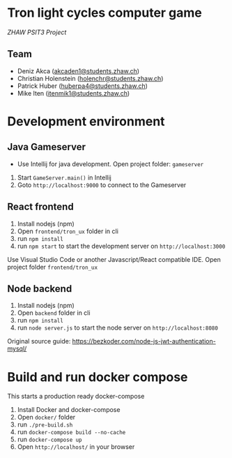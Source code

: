 # Tron light cycles computer game

*ZHAW PSIT3 Project*

## Team
* Deniz Akca (akcaden1@students.zhaw.ch)
* Christian Holenstein (holenchr@students.zhaw.ch)
* Patrick Huber (huberpa4@students.zhaw.ch)
* Mike Iten (itenmik1@students.zhaw.ch)

# Development environment

## Java Gameserver

* Use Intellij for java development. Open project folder: `gameserver`

1. Start `GameServer.main()` in Intellij
2. Goto `http://localhost:9000` to connect to the Gameserver

## React frontend

1. Install nodejs (npm)
2. Open `frontend/tron_ux` folder in cli
3. run `npm install`
4. run `npm start` to start the development server on `http://localhost:3000`

Use Visual Studio Code or another Javascript/React compatible IDE. Open project folder `frontend/tron_ux`

## Node backend

1. Install nodejs (npm)
2. Open `backend` folder in cli
3. run `npm install`
4. run `node server.js` to start the node server on `http://localhost:8080`

Original source guide: https://bezkoder.com/node-js-jwt-authentication-mysql/

# Build and run docker compose

This starts a production ready docker-compose

1. Install Docker and docker-compose
2. Open `docker/` folder
3. run `./pre-build.sh`
4. run `docker-compose build --no-cache`
5. run `docker-compose up`
6. Open `http://localhost/` in your browser

